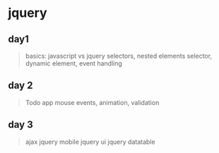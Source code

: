 # jquery

## day1

> basics: javascript vs jquery
> selectors, nested elements selector, dynamic element, event handling

## day 2

> Todo app
> mouse events, animation, validation

## day 3

> ajax
> jquery mobile
> jquery ui
> jquery datatable